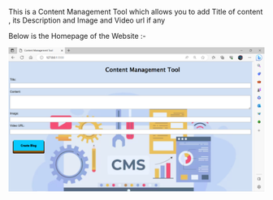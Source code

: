 This is  a Content Management Tool which allows you to add Title of content , its Description and Image and Video url if any

Below is the Homepage of the Website :-

![Homepage](https://github.com/Karan-b-5/InternShip/blob/main/Content_Management_Tool/CMS-Homepage.png)
